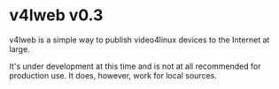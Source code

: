 v4lweb v0.3
====

v4lweb is a simple way to publish video4linux devices to the Internet at large.

It's under development at this time and is not at all recommended for production use. It does, however, work for local sources.
